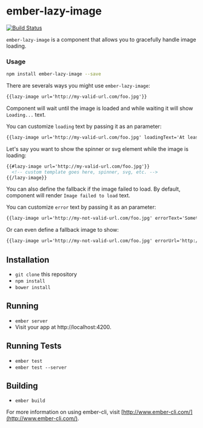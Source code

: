 # ember-lazy-image

[![Build Status](https://travis-ci.org/twokul/ember-lazy-image.svg)](https://travis-ci.org/twokul/ember-lazy-image)

`ember-lazy-image` is a component that allows you to gracefully handle image loading.

### Usage

```sh
npm install ember-lazy-image --save
```

There are severals ways you might use `ember-lazy-image`:

```html
{{lazy-image url='http://my-valid-url.com/foo.jpg'}}
```

Component will wait until the image is loaded and while waiting it will show `Loading...` text.

You can customize `loading` text by passing it as an parameter:

```html
{{lazy-image url='http://my-valid-url.com/foo.jpg' loadingText='At least you are not on hold...'}}
```

Let's say you want to show the spinner or svg element while the image is loading:

```html
{{#lazy-image url='http://my-valid-url.com/foo.jpg'}}
  <!-- custom template goes here, spinner, svg, etc. -->
{{/lazy-image}}
```

You can also define the fallback if the image failed to load. By default, component will render
`Image failed to load` text.

You can customize `error` text by passing it as an parameter:

```html
{{lazy-image url='http://my-not-valid-url.com/foo.jpg' errorText='Something went wrong.'}}
```

Or can even define a fallback image to show:

```html
{{lazy-image url='http://my-not-valid-url.com/foo.jpg' errorUrl='http://my-valid-error-url.com/error.jpg'}}
```

## Installation

* `git clone` this repository
* `npm install`
* `bower install`

## Running

* `ember server`
* Visit your app at http://localhost:4200.

## Running Tests

* `ember test`
* `ember test --server`

## Building

* `ember build`

For more information on using ember-cli, visit [http://www.ember-cli.com/](http://www.ember-cli.com/).
